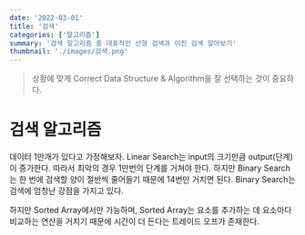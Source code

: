 ```yaml
---
date: '2022-03-01'
title: '검색'
categories: ['알고리즘']
summary: '검색 알고리즘 중 대표적인 선형 검색과 이진 검색 알아보기'
thumbnail: './images/검색.png'
---
```


> 상황에 맞게 Correct Data Structure & Algorithm을 잘 선택하는 것이 중요하다.

# 검색 알고리즘

데이터 1만개가 있다고 가정해보자. Linear Search는 input의 크기만큼 output(단계)이 증가한다. 따라서 최악의 경우 1만번의 단계를 거쳐야 한다. 하지만 Binary Search는 한 번에 검색할 양이 절반씩 줄어들기 때문에 14번만 거치면 된다. Binary Search는 검색에 엄청난 강점을 가지고 있다.

하지만 Sorted Array에서만 가능하며, Sorted Array는 요소를 추가하는 데 요소마다 비교하는 연산을 거치기 때문에 시간이 더 든다는 트레이드 오프가 존재한다.
